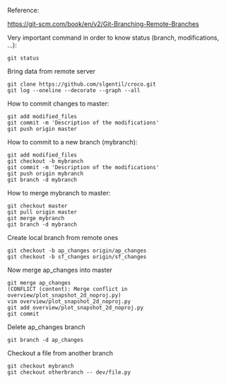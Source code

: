 
Reference:

https://git-scm.com/book/en/v2/Git-Branching-Remote-Branches

Very important command in order to know status (branch, modifications, ...):
```
git status
```

Bring data from remote server
```
git clone https://github.com/slgentil/croco.git 
git log --oneline --decorate --graph --all
```

How to commit changes to master:
```
git add modified_files
git commit -m 'Description of the modifications'
git push origin master 
```

How to commit to a new branch (mybranch):
```
git add modified_files
git checkout -b mybranch
git commit -m 'Description of the modifications'
git push origin mybranch
git branch -d mybranch
```

How to merge mybranch to master:
```
git checkout master
git pull origin master
git merge mybranch
git branch -d mybranch
```


Create local branch from remote ones
```
git checkout -b ap_changes origin/ap_changes
git checkout -b sf_changes origin/sf_changes
```

Now merge ap_changes into master
```
git merge ap_changes
(CONFLICT (content): Merge conflict in overview/plot_snapshot_2d_noproj.py)
vim overview/plot_snapshot_2d_noproj.py
git add overview/plot_snapshot_2d_noproj.py
git commit
```

Delete ap_changes branch
```
git branch -d ap_changes
```

Checkout a file from another branch
```
git checkout mybranch
git checkout otherbranch -- dev/file.py
```

